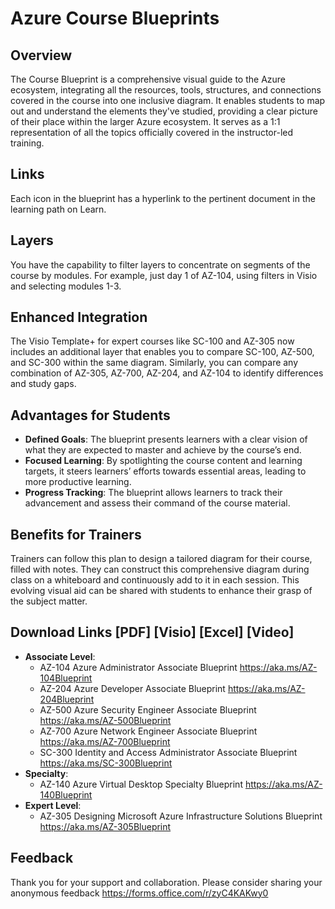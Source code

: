 # Azure Course Blueprints

## Overview
The Course Blueprint is a comprehensive visual guide to the Azure ecosystem, integrating all the resources, tools, structures, and connections covered in the course into one inclusive diagram. It enables students to map out and understand the elements they've studied, providing a clear picture of their place within the larger Azure ecosystem. It serves as a 1:1 representation of all the topics officially covered in the instructor-led training.

## Links
Each icon in the blueprint has a hyperlink to the pertinent document in the learning path on Learn.

## Layers
You have the capability to filter layers to concentrate on segments of the course by modules. For example, just day 1 of AZ-104, using filters in Visio and selecting modules 1-3.

## Enhanced Integration
The Visio Template+ for expert courses like SC-100 and AZ-305 now includes an additional layer that enables you to compare SC-100, AZ-500, and SC-300 within the same diagram. Similarly, you can compare any combination of AZ-305, AZ-700, AZ-204, and AZ-104 to identify differences and study gaps.

## Advantages for Students
- **Defined Goals**: The blueprint presents learners with a clear vision of what they are expected to master and achieve by the course’s end.
- **Focused Learning**: By spotlighting the course content and learning targets, it steers learners’ efforts towards essential areas, leading to more productive learning.
- **Progress Tracking**: The blueprint allows learners to track their advancement and assess their command of the course material.

## Benefits for Trainers
Trainers can follow this plan to design a tailored diagram for their course, filled with notes. They can construct this comprehensive diagram during class on a whiteboard and continuously add to it in each session. This evolving visual aid can be shared with students to enhance their grasp of the subject matter.

## Download Links [PDF] [Visio] [Excel] [Video]
- **Associate Level**: 
  - AZ-104 Azure Administrator Associate Blueprint https://aka.ms/AZ-104Blueprint
  - AZ-204 Azure Developer Associate Blueprint https://aka.ms/AZ-204Blueprint
  - AZ-500 Azure Security Engineer Associate Blueprint https://aka.ms/AZ-500Blueprint
  - AZ-700 Azure Network Engineer Associate Blueprint https://aka.ms/AZ-700Blueprint
  - SC-300 Identity and Access Administrator Associate Blueprint https://aka.ms/SC-300Blueprint
- **Specialty**: 
  - AZ-140 Azure Virtual Desktop Specialty Blueprint https://aka.ms/AZ-140Blueprint
- **Expert Level**: 
  - AZ-305 Designing Microsoft Azure Infrastructure Solutions Blueprint https://aka.ms/AZ-305Blueprint

## Feedback
Thank you for your support and collaboration. 
Please consider sharing your anonymous feedback https://forms.office.com/r/zyC4KAKwy0


